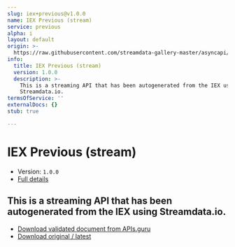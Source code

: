 ```yaml
---
slug: iex+previous@v1.0.0
name: IEX Previous (stream)
service: previous
alpha: i
layout: default
origin: >-
  https://raw.githubusercontent.com/streamdata-gallery-master/asyncapi/master/_listings/iex/iex-previous-stream-async.md
info:
  title: IEX Previous (stream)
  version: 1.0.0
  description: >-
    This is a streaming API that has been autogenerated from the IEX using
    Streamdata.io.
termsOfService: ''
externalDocs: {}
stub: true

---
```

# IEX Previous (stream)

* Version: `1.0.0`
* [Full details](../html/iex+previous@v1.0.0.html)



## This is a streaming API that has been autogenerated from the IEX using Streamdata.io.



* [Download validated document from APIs.guru](https://raw.githubusercontent.com/APIs-guru/asyncapi-directory/master/docs/APIs/iex%2Bprevious%40v1.0.0.yaml)
* [Download original / latest](https://raw.githubusercontent.com/streamdata-gallery-master/asyncapi/master/_listings/iex/iex-previous-stream-async.md)

<script type="application/ld+json">
{
  "@context": "http://schema.org/",
  "@type": "WebAPI",
  "description": "This is a streaming API that has been autogenerated from the IEX using Streamdata.io.",
  "documentation": "",

  "name": "IEX Previous (stream)"
}
</script>
